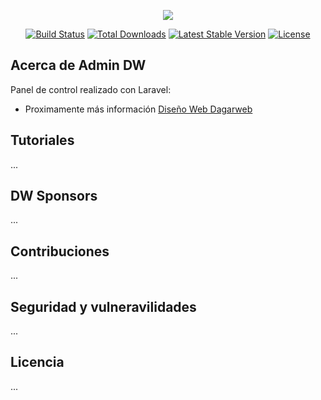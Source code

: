 <p align="center"><img src="https://www.dagarweb.com/wp-content/uploads/2016/08/logo-1.png"></p>

<p align="center">
<a href="https://travis-ci.org/laravel/framework"><img src="https://travis-ci.org/laravel/framework.svg" alt="Build Status"></a>
<a href="https://packagist.org/packages/laravel/framework"><img src="https://poser.pugx.org/laravel/framework/d/total.svg" alt="Total Downloads"></a>
<a href="https://packagist.org/packages/laravel/framework"><img src="https://poser.pugx.org/laravel/framework/v/stable.svg" alt="Latest Stable Version"></a>
<a href="https://packagist.org/packages/laravel/framework"><img src="https://poser.pugx.org/laravel/framework/license.svg" alt="License"></a>
</p>

## Acerca de Admin DW

Panel de control realizado con Laravel:
- Proximamente más información [Diseño Web Dagarweb](http://www.dagarweb.com)
## Tutoriales

...

## DW Sponsors

...

## Contribuciones

...

## Seguridad y vulneravilidades

...

## Licencia

...
